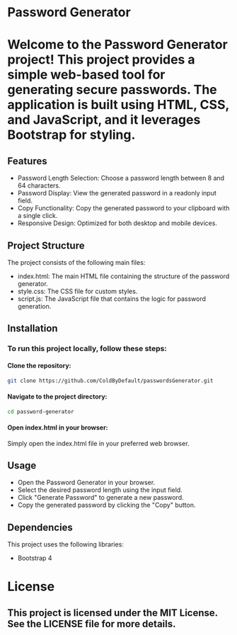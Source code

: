 # Password Generator

# Welcome to the Password Generator project! This project provides a simple web-based tool for generating secure passwords. The application is built using HTML, CSS, and JavaScript, and it leverages Bootstrap for styling.

## Features

- Password Length Selection: Choose a password length between 8 and 64 characters.
- Password Display: View the generated password in a readonly input field.
- Copy Functionality: Copy the generated password to your clipboard with a single click.
- Responsive Design: Optimized for both desktop and mobile devices.

## Project Structure

The project consists of the following main files:

- index.html: The main HTML file containing the structure of the password generator.
- style.css: The CSS file for custom styles.
- script.js: The JavaScript file that contains the logic for password generation.

## Installation

### To run this project locally, follow these steps:

#### Clone the repository:

```bash
git clone https://github.com/ColdByDefault/passwordsGenerator.git
```

#### Navigate to the project directory:

```bash
cd password-generator
```

#### Open index.html in your browser:
Simply open the index.html file in your preferred web browser.

## Usage
- Open the Password Generator in your browser.
- Select the desired password length using the input field.
- Click "Generate Password" to generate a new password.
- Copy the generated password by clicking the "Copy" button.

## Dependencies

This project uses the following libraries:

- Bootstrap 4



# License
## This project is licensed under the MIT License. See the LICENSE file for more details.

